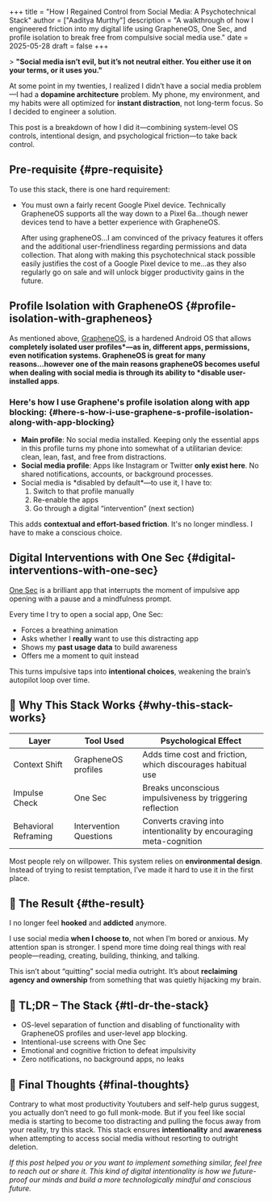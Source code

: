 +++
title = "How I Regained Control from Social Media: A Psychotechnical Stack"
author = ["Aaditya Murthy"]
description = "A walkthrough of how I engineered friction into my digital life using GrapheneOS, One Sec, and profile isolation to break free from compulsive social media use."
date = 2025-05-28
draft = false
+++

&gt; **"Social media isn’t evil, but it’s not neutral either. You either use it on your terms, or it uses you."**

At some point in my twenties, I realized I didn’t have a social media problem—I had a **dopamine architecture** problem. My phone, my environment, and my habits were all optimized for **instant distraction**, not long-term focus. So I decided to engineer a solution.

This post is a breakdown of how I did it—combining system-level OS controls, intentional design, and psychological friction—to take back control.


## Pre-requisite {#pre-requisite}

To use this stack, there is one hard requirement:

-   You must own a fairly recent Google Pixel device. Technically GrapheneOS supports all the way down to a Pixel 6a...though newer devices tend to have
    a better experience with GrapheneOS.

    After using grapheneOS...I am convinced of the privacy features it offers and the additional user-friendliness regarding permissions and data collection.
    That along with making this psychotechnical stack possible easily justifies the cost of a Google Pixel device to me...as they also regularly go on sale and will unlock bigger productivity gains in the future.


## Profile Isolation with GrapheneOS {#profile-isolation-with-grapheneos}

As mentioned above, [GrapheneOS](https://grapheneos.org), is a hardened Android OS that allows **completely isolated user profiles\*—as in, different apps, permissions, even notification systems.
GrapheneOS is great for many reasons...however one of the main reasons grapheneOS becomes
useful when dealing with social media is through its ability to \*disable user-installed apps**.


### Here's how I use Graphene's profile isolation along with app blocking: {#here-s-how-i-use-graphene-s-profile-isolation-along-with-app-blocking}

-   **Main profile**: No social media installed. Keeping only the essential apps in this profile turns my phone into somewhat of a utilitarian device: clean, lean, fast, and free from distractions.
-   **Social media profile**: Apps like Instagram or Twitter **only exist here**. No shared notifications, accounts, or background processes.
-   Social media is \*disabled by default\*—to use it, I have to:
    1.  Switch to that profile manually
    2.  Re-enable the apps
    3.  Go through a digital “intervention” (next section)

This adds **contextual and effort-based friction**. It's no longer mindless. I have to make a conscious choice.


## Digital Interventions with One Sec {#digital-interventions-with-one-sec}

[One Sec](https://one-sec.app) is a brilliant app that interrupts the moment of impulsive app opening with a pause and a mindfulness prompt.

Every time I try to open a social app, One Sec:

-   Forces a breathing animation
-   Asks whether I **really** want to use this distracting app
-   Shows my **past usage data** to build awareness
-   Offers me a moment to quit instead

This turns impulsive taps into **intentional choices**, weakening the brain’s autopilot loop over time.


## 🧰 Why This Stack Works {#why-this-stack-works}

| Layer                | Tool Used              | Psychological Effect                                               |
|----------------------|------------------------|--------------------------------------------------------------------|
| Context Shift        | GrapheneOS profiles    | Adds time cost and friction, which discourages habitual use        |
| Impulse Check        | One Sec                | Breaks unconscious impulsiveness by triggering reflection          |
| Behavioral Reframing | Intervention Questions | Converts craving into intentionality by encouraging meta-cognition |

Most people rely on willpower. This system relies on **environmental design**. Instead of trying to resist temptation, I’ve made it hard to use it in the first place.


## 🎯 The Result {#the-result}

I no longer feel **hooked** and **addicted** anymore.

I use social media **when I choose to**, not when I’m bored or anxious. My attention span is stronger. I spend more time doing real things with real people—reading, creating, building, thinking, and talking.

This isn’t about “quitting” social media outright. It’s about **reclaiming agency and ownership** from something that was quietly hijacking my brain.


## 🧩 TL;DR – The Stack {#tl-dr-the-stack}

-   OS-level separation of function and disabling of functionality with GrapheneOS profiles and user-level app blocking.
-   Intentional-use screens with One Sec
-   Emotional and cognitive friction to defeat impulsivity
-   Zero notifications, no background apps, no leaks


## 🙌 Final Thoughts {#final-thoughts}

Contrary to what most productivity Youtubers and self-help gurus suggest, you actually don’t need to go full monk-mode. But if you feel like social media is starting to become too distracting and pulling the focus away from your reality, try this stack. This stack ensures **intentionality** and **awareness** when attempting to access social media without resorting to outright deletion.

_If this post helped you or you want to implement something similar, feel free to reach out or share it. This kind of digital intentionality is how we future-proof our minds and build a more technologically mindful and conscious future._
